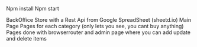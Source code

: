 
Npm install 
Npm start 

BackOffice Store with a Rest Api from Google SpreadSheet (sheetd.io) 
Main Page
Pages for each category (only lets you see, you cant buy anything) 
Pages done with browserrouter 
and admin page where you can add update and delete items
 
 
